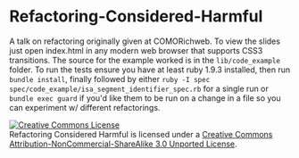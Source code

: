 Refactoring-Considered-Harmful
==============================

A talk on refactoring originally given at COMORichweb. To view the slides
just open index.html in any modern web browser that supports CSS3 transitions.
The source for the example worked is in the ```lib/code_example``` folder. To
 run the tests ensure you have at least ruby 1.9.3 installed, then run ```bundle install```,
finally followed by either ```ruby -I spec spec/code_example/isa_segment_identifier_spec.rb```
 for a single run or ```bundle exec guard``` if you'd like them to be run on
a change in a file so you can experiment w/ different refactorings.

<a rel="license" href="http://creativecommons.org/licenses/by-nc-sa/3.0/deed.en_US"><img alt="Creative Commons License" style="border-width:0" src="http://i.creativecommons.org/l/by-nc-sa/3.0/88x31.png" /></a><br /><span xmlns:dct="http://purl.org/dc/terms/" href="http://purl.org/dc/dcmitype/InteractiveResource" property="dct:title" rel="dct:type">Refactoring Considered Harmful</span> is licensed under a <a rel="license" href="http://creativecommons.org/licenses/by-nc-sa/3.0/deed.en_US">Creative Commons Attribution-NonCommercial-ShareAlike 3.0 Unported License</a>.
